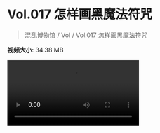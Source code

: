# Vol.017 怎样画黑魔法符咒

> 混乱博物馆 / Vol / Vol.017 怎样画黑魔法符咒

**视频大小**: 34.38 MB

<div class="video"><video src="https://file.hsyhx.top/archive/混乱博物馆/Vol/017.mp4" controls preload>🤔 您的浏览器不支持 video 标签</video></div>